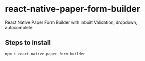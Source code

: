 # react-native-paper-form-builder

React Native Paper Form Builder with inbuilt Validation, dropdown, autocomplete

## Steps to install

```javascript
npm i react-native-paper-form-builder
```
